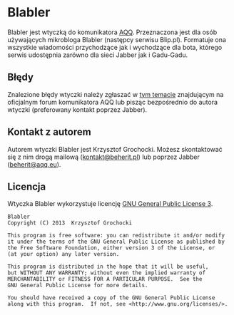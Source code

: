 Blabler
======
Blabler jest wtyczką do komunikatora [AQQ](http://www.aqq.eu/pl.php). Przeznaczona jest dla osób używających mikrobloga Blabler (następcy serwisu Blip.pl). Formatuje ona wszystkie wiadomości przychodzące jak i wychodzące dla bota, którego serwis udostępnia zarówno dla sieci Jabber jak i Gadu-Gadu.

Błędy
-------
Znalezione błędy wtyczki należy zgłaszać w [tym temacie](http://forum.aqq.eu/topic/12003-blabler/) znajdującym na oficjalnym forum komunikatora AQQ lub pisząc bezpośrednio do autora wtyczki (preferowany kontakt poprzez Jabber).

Kontakt z autorem
-------
Autorem wtyczki Blabler jest Krzysztof Grochocki. Możesz skontaktować się z nim drogą mailową (kontakt@beherit.pl) lub poprzez Jabber (beherit@aqq.eu).

Licencja
-------
Wtyczka Blabler wykorzystuje licencję [GNU General Public License 3](http://www.gnu.org/copyleft/gpl.html).

    Blabler
    Copyright (C) 2013  Krzysztof Grochocki

    This program is free software: you can redistribute it and/or modify
    it under the terms of the GNU General Public License as published by
    the Free Software Foundation, either version 3 of the License, or
    (at your option) any later version.

    This program is distributed in the hope that it will be useful,
    but WITHOUT ANY WARRANTY; without even the implied warranty of
    MERCHANTABILITY or FITNESS FOR A PARTICULAR PURPOSE.  See the
    GNU General Public License for more details.

    You should have received a copy of the GNU General Public License
    along with this program.  If not, see <http://www.gnu.org/licenses/>.